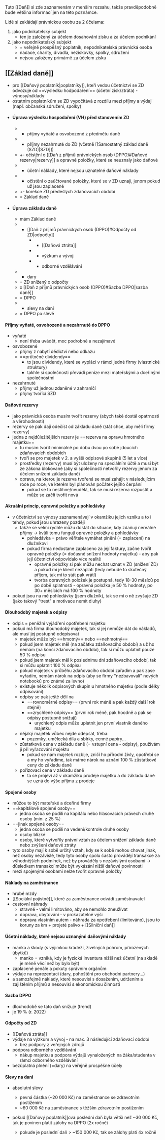 Tuto [[Daň]] si zde zaznamenám v menším rozsahu, takže pravděpodobně bude většina informací jen na této poznámce. 

Lidé si zakládají právnickou osobu za 2 účelama:
1) jako podnikatelský subjekt
	- ten je založený za účelem dosahování zisku a za účelem podnikání
2) jako nepodnikatelský subjekt
	- = veřejně prospěšný poplatník, nepodnikatelská právnická osoba
	- nadace, charity, divadla, neziskovky, spolky, sdružení
	- nejsou založeny primárně za účelem zisku

## [[Základ daně]]
- pro [[Daňový poplatník|poplatníky]], kteří vedou účetnictví se ZD odvozuje od ==výsledku hodpodaření== (účetní zisk/ztráta) - výnosy/náklady
- ostatním poplatníkům se ZD vypočítává z rozdílu mezi příjmy a výdaji (např. občanská sdružení, spolky)
- #### Úprava výsledku hospodaření (VH) před stanovením ZD
	- - příjmy vyňaté a osvobozené z předmětu daně
	- - příjmy nezahrnuté do ZD (včetně [[Samostatný základ daně (SZD)|SZD]])
	- +- očistění o [[Daň z příjmů právnických osob (DPPO)#Daňové rezervy|rezervy]] a opravné položky, které se neuznaly jako daňové
	- + účetní náklady, které nejsou uznatelné daňové náklady
	- + očistění o zaúčtované položky, které se v ZD uznají, jenom pokud už jsou zaplacené
	- +- korekce ZD předešlých zdaňovacích období
	- = Základ daně
- #### Úprava základu daně
	- mám Základ daně
	- - [[Daň z příjmů právnických osob (DPPO)#Odpočty od ZD|odpočty]]
		- - [[Daňová ztráta]]
		- - výzkum a vývoj
		- - odborné vzdělávání
	- - dary 
	- = ZD snížený o odpočty
	- x [[Daň z příjmů právnických osob (DPPO)#Sazba DPPO|sazba daně]]
	- = DPPO
	- - slevy na dani
	- = DPPO po slevě

#### Příjmy vyňaté, osvobozené a nezahrnuté do DPPO
- vyňaté
	- není třeba uvádět, moc podrobné a nezajímavé
- osvobozené
	- příjmy z nabytí dědictví nebo odkazu
	- ==průtočné dividendy==
		- to jsou dividendy, které se vyplácí v rámci jedné firmy (vlastnické struktury)
		- takhle si společnosti převádí peníze mezi mateřskými a dceřinými společnostmi
- nezahrnuté
	- příjmy už jednou zdaněné v zahraničí
	- příjmy tvořící SZD

#### Daňové rezervy
- jako právnická osoba musím tvořit rezervy (abych také dostál opatrnosti a věrohodnosti)
- rezervy se pak dají odečíst od základu daně (stát chce, aby měli firmy rezervy)
- jedna z nejdůležitějších rezerv je ==rezerva na opravu hmotného majetku==
	- tu musím tvořit minimálně po dobu dvou po sobě jdoucích zdaňovacích obdobích
	- tvoří se pro majetek v 2. a vyšší odpisové skupině (5 let a více)
	- prostředky (rezervy) musí být uloženy na speciálním účtě a musí být ze zákona blokované (aby si společnosti netvořily rezervy jenom za účelem snížení základu daně)
	- oprava, na kterou je rezerva tvořená se musí zahájit v následujícím roce po roce, ve kterém byl plánován počátek jejího čerpání
		- pokud se to nestihne/neudělá, tak se musí rezerva rozpustit a může se začít tvořit nová

#### Akruální princip, opravné položky a pohledávky
- v účetnictví se výnosy zaznamenávají v okamžiku jejich vzniku a to i tehdy, pokud jsou uhrazeny později
	- takže se velmi rychle můžu dostat do situace, kdy zdaňuji nereálné příjmy -> kvůli tomu fungují opravné položky a pohledávky
		- pohledávka = právo věřitele vymáhat plnění (= zaplacení) na dlužníkovi
		- pokud firma nedostane zaplaceno za její faktury, začne tvořit opravné položky (= dočasné snížení hodnoty majetku) - aby pak její účetnictví odpovídalo více realitě
			- opravné položky si pak můžu nechat uznat v ZD (snížení ZD) a pokud mi je klient nezaplatí (tedy nebude to skutečný příjem, tak mi to stát pak vrátí)
			- tvorba opravných položek je postupná, tedy 18-30 měsíců po po době splatnosti - opravná položka je 50 % hodnoty, po 30+ měsících má 100 % hodnoty
- pokud jsou na mě pohledávky (jsem dlužník), tak se mi o ně zvyšuje ZD (jako takový "trest" a motivace nemít dluhy)

#### Dlouhodobý majetek a odpisy
- odpis = peněžní vyjádření opotřebení majetku
- pokud má firma dlouhodobý majetek, tak si jej nemůže dát do nákladů, ale musí jej postupně odepisovat
	- majetek může být ==hmotný== nebo ==nehmotný== 
	- pokud jsem majetek měl (na začátku zdaňovacího období) a už ho nemám (na konci zdaňovacího období), tak si můžu uplatnit pouze 50 % odpisu
	- pokud jsem majetek měl k poslednímu dni zdaňovacího období, tak si můžu uplatnit 100 % odpisu
	- pokud majetek v průběhu zdaňovacího období zařadím a pak zase vyřadím, nemám nárok na odpis (aby se firmy "nezbavovali" nových notebooků pro známé za levno)
	- existuje několik odpisových skupin u hmotného majetku (podle délky odpisování)
	- odpisy se pak ještě dělí na
		- ==rovnoměrné odpisy== (první rok méně a pak každý další rok stejně)
		- ==zrychlené odpisy== (první rok méně, pak hoodně a pak se odpisy postupně snižují)
			- urychlený odpis může uplatnit jen první vlastník daného majetku
	- nějaký majetek vůbec nejde odepsat, třeba
		- pozemky, umělecká díla a sbírky, cenné papíry...
	- zůstatková cena v základu daně (= vstupní cena - odpisy), používám ji při vyřazování majektu
		- pokud se nám majetek rozbije, zničí ho přírodní živly, opotřebí se a my ho vyřadíme, tak máme nárok na uznání 100 % zůstatkové ceny do základu daně
	- pořizovací cena v základu daně
		- ta se projeví až v okamžiku prodeje majetku a do základu daně se uzná do výše příjmu z prodeje

#### Spojené osoby
- můžou to být mateřské a dceřiné firmy
- ==kapitálově spojené osoby==
	- jedna osoba se podílí na kapitálu nebo hlasovacích právech druhé osoby (min. z 25 %)
- ==jinak spojené osoby== 
	- jedna osoba se podílí na vedení/kontrole druhé osoby
	- osoby blízké
	- osoby, které vytvořily právní vztah za účelem snížení základu daně nebo zvýšení daňové ztráty
- tyto osoby mají k sobě určitý vztah, kdy se k sobě mohou chovat jinak, než osoby nezávislé, tedy tyto osoby spolu často provádějí transakce za výhodnějších podmínek, než by prováděly s nezávislými osobami -> důsledkem transakcí může být vykázání nižší daňové povinnosti
- mezi spojenými osobami nelze tvořit opravné položky

#### Náklady na zaměstnance
- hrubé mzdy
- [[Sociální pojistné]], které za zaměstnance odvádí zaměstnavatel
- cestovní náhrady
	- stravné - velmi limitováno, aby se nemohlo zneužívat
	- doprava, ubytování - v prokazatelné výši
	- doprava vlastním autem - náhrada za opotřebení (limitováno), jsou to koruny za km + projeté palivo + [[Silniční daň]]

#### Účetní náklady, které nejsou uznanými daňovými náklady
- manka a škody (s výjimkou krádeží, živelných pohrom, přirozených úbytků)
	- manko = vzniká, kdy je fyzická inventura nižší než účetní (na skladě je méně věcí než by bylo být)
- zaplacené penále a pokuty správním orgánům
- výdaje na reprezentaci (dary, pohoštění pro obchodní partnery...)
- a samozřejmě náklady, které nesouvisí s dosažením, udržením a zajištěním příjmů a nesouvisí s ekonomickou činností

#### Sazba DPPO
- dlouhodobě se tato daň snižuje (trend)
- je 19 % (r. 2022)

#### Odpočty od ZD
- [[Daňová ztráta]]
- výdaje na výzkum a vývoj - na max. 3 následující zdaňovací období
	- bez podpory z veřejných zdrojů
- podpora odborného vzdělávání
	- nákup majetku a podpora výdajů vynaložených na žáka/studenta v rámci odborného vzdělávání
- bezúplatná plnění (=dary) na veřejně prospěšné účely

#### Slevy na dani
- absolutní slevy
	- pevná částka (~20 000 Kč) na zaměstnance se zdravotním postižením
	- ~60 000 Kč na zaměstnance s těžším zdravotním postižením

- pokud [[Daňový poplatník]]ova poslední daň byla větší než ~30 000 Kč, tak je povinen platit zálohy na DPPO (2x ročně)
	- pokude je poslední daň > ~150 000 Kč, tak se zálohy platí 4x ročně

